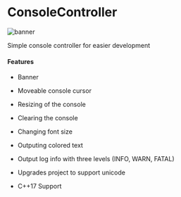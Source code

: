 # ConsoleController
![banner](https://i.imgur.com/r2w1PF0.png)

Simple console controller for easier development

#### Features

- Banner

- Moveable console cursor 

- Resizing of the console

- Clearing the console

- Changing font size

- Outputing colored text

- Output log info with three levels (INFO, WARN, FATAL)

- Upgrades project to support unicode

- C++17 Support
